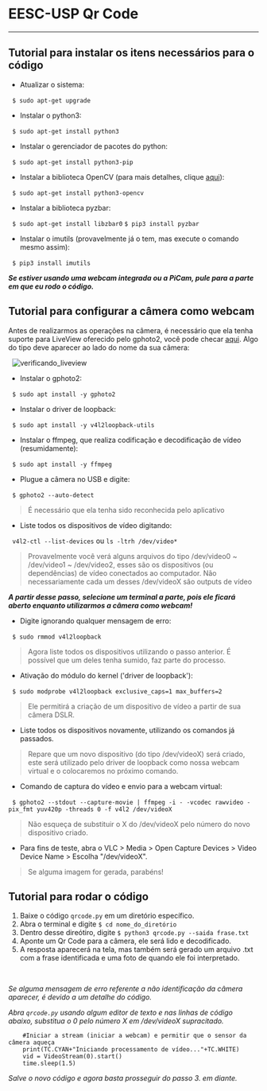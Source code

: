 # EESC-USP Qr Code
---
## Tutorial para instalar os itens necessários para o código
* Atualizar o sistema:


&nbsp;
`$ sudo apt-get upgrade`
* Instalar o python3:


&nbsp;
`$ sudo apt-get install python3`
* Instalar o gerenciador de pacotes do python:


&nbsp;
`$ sudo apt-get install python3-pip`
* Instalar a biblioteca OpenCV (para mais detalhes, clique [aqui](https://docs.opencv.org/master/d2/de6/tutorial_py_setup_in_ubuntu.html)):


&nbsp;
`$ sudo apt-get install python3-opencv`

* Instalar a biblioteca pyzbar:


&nbsp;
`$ sudo apt-get install libzbar0`
`$ pip3 install pyzbar`

* Instalar o imutils (provavelmente já o tem, mas execute o comando mesmo assim):


&nbsp;
`$ pip3 install imutils` 

***Se estiver usando uma webcam integrada ou a PiCam, pule para a parte em que eu rodo o código.***

## Tutorial para configurar a câmera como webcam

Antes de realizarmos as operações na câmera, é necessário que ela tenha suporte para LiveView oferecido pelo gphoto2, você pode checar [aqui](http://gphoto.org/proj/libgphoto2/support.php). Algo do tipo deve aparecer ao lado do nome da sua câmera:



&nbsp;
![verificando_liveview](https://user-images.githubusercontent.com/61644143/114025462-8407b980-984b-11eb-954d-049cdc61de6e.png)

* Instalar o gphoto2:


&nbsp;
`$ sudo apt install -y gphoto2`
* Instalar o driver de loopback:


&nbsp;
`$ sudo apt install -y v4l2loopback-utils`
* Instalar o ffmpeg, que realiza codificação e decodificação de vídeo (resumidamente):


&nbsp;
`$ sudo apt install -y ffmpeg`
* Plugue a câmera no USB e digite:


&nbsp;
`$ gphoto2 --auto-detect`
> É necessário que ela tenha sido reconhecida pelo aplicativo
* Liste todos os dispositivos de vídeo digitando:


&nbsp;
`v4l2-ctl --list-devices` ou `ls -ltrh /dev/video*`
> Provavelmente você verá alguns arquivos do tipo /dev/video0 ~ /dev/video1 ~  /dev/video2, esses são os 
> dispositivos (ou dependências) de vídeo conectados ao computador. Não necessariamente cada um desses /dev/videoX são outputs de vídeo

***A partir desse passo, selecione um terminal a parte, pois ele ficará aberto enquanto utilizarmos a câmera como webcam!***

* Digite ignorando qualquer mensagem de erro: 


&nbsp;
`$ sudo rmmod v4l2loopback`
> Agora liste todos os dispositivos utilizando o passo anterior. É possível que um deles tenha sumido, faz parte do processo.

* Ativação do módulo do kernel ('driver de loopback'):


&nbsp;
`$ sudo modprobe v4l2loopback exclusive_caps=1 max_buffers=2`
> Ele permitirá a criação de um dispositivo de vídeo a partir de sua câmera DSLR.

* Liste todos os dispositivos novamente, utilizando os comandos já passados. 
> Repare que um novo dispositivo (do tipo /dev/videoX) será criado, este será utilizado pelo driver de loopback como nossa webcam virtual e o colocaremos no próximo comando. 

* Comando de captura do vídeo e envio para a webcam virtual:


&nbsp;
`$ gphoto2 --stdout --capture-movie | ffmpeg -i - -vcodec rawvideo -pix_fmt yuv420p -threads 0 -f v4l2 /dev/videoX`
> Não esqueça de substituir o X do /dev/videoX pelo número do novo dispositivo criado. 

* Para fins de teste, abra o VLC > Media > Open Capture Devices > Video Device Name > Escolha "/dev/videoX". 
> Se alguma imagem for gerada, parabéns!


## Tutorial para rodar o código
1. Baixe o código `qrcode.py` em um diretório específico.
2. Abra o terminal e digite `$ cd nome_do_diretório`
3. Dentro desse direótiro, digite `$ python3 qrcode.py --saida frase.txt`
4. Aponte um Qr Code para a câmera, ele será lido e decodificado.
5. A resposta aparecerá na tela, mas também será gerado um arquivo .txt com a frase identificada e uma foto de quando ele foi interpretado.


&nbsp;


*Se alguma mensagem de erro referente a não identificação da câmera aparecer, é devido a um detalhe do código.*

*Abra `qrcode.py` usando algum editor de texto e nas linhas de código abaixo, substitua o 0 pelo número X em /dev/videoX supracitado.*
``` 
    #Iniciar a stream (iniciar a webcam) e permitir que o sensor da câmera aqueça
    print(TC.CYAN+"Iniciando processamento de vídeo..."+TC.WHITE)
    vid = VideoStream(0).start()
    time.sleep(1.5) 
```

*Salve o novo código e agora basta prosseguir do passo 3. em diante.*


    
   






 
